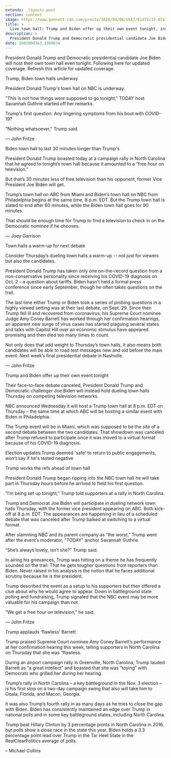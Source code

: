 ```yaml
--- 
extends: _layouts.post 
section: content 
image: https://www.gannett-cdn.com/presto/2020/04/08/USAT/61d72c12-07a1-4898-9b3a-36c24c8d7a8b-trump_biden.jpg?crop=2399,1349,x0,y0&width=2399&height=1349&format=pjpg&auto=webp 
title: > 
  Live town hall: Trump and Biden offer up their own event tonight, instead of a canceled debate 
description: > 
  President Donald Trump and Democratic presidential candidate Joe Biden will host their own town hall even tonight.Trump, Biden town halls underwayPresident Donald Trump's town hall on NBC is underway.Trump’s town hall on ABC from Miami and Biden’s town hall on NBC from Philadelphia begins at the same time, 8 p.m. EDT.But the Trump town hall is slated to end after 60 minutes, while the Biden town hall goes for 90 minutes.The Trump event will be in Miami, which was supposed to be the site of a second debate between the two candidates. 
date: 1602808363.1384034 
--- 
```

President Donald Trump and Democratic presidential candidate Joe Biden will host their own town hall even tonight. Following here for updated coverage. Refresh this article for updated coverage.

Trump, Biden town halls underway

President Donald Trump's town hall on NBC is underway.

"This is not how things were supposed to go tonight," TODAY host Savannah Guthrie started off her remarks.

Trump's first question: Any lingering symptoms from his bout with COVID-19?

"Nothing whatsoever," Trump said.

— John Fritze

Biden town hall to last 30 minutes longer than Trump's

President Donald Trump boasted today at a campaign rally in North Carolina that he agreed to tonight’s town hall because it amounted to a “free hour on television."

But that’s 30 minutes less of free television than his opponent, former Vice President Joe Biden will get.

Trump’s town hall on ABC from Miami and Biden’s town hall on NBC from Philadelphia begins at the same time, 8 p.m. EDT. But the Trump town hall is slated to end after 60 minutes, while the Biden town hall goes for 90 minutes.

That should be enough time for Trump to find a television to check in on the Democratic nominee if he chooses.

— Joey Garrison

Town halls a warm-up for next debate

Consider Thursday’s dueling town halls a warm-up -- not just for viewers but also the candidates.

President Donald Trump has taken only one on-the-record question from a non-conservative personality since receiving his COVID-19 diagnosis on Oct. 2 – a question about tariffs. Biden hasn’t held a formal press conference since early September, though he often takes questions on the trail.

The last time either Trump or Biden took a series of probing questions in a highly viewed setting was at their last debate, on Sept. 29. Since then Trump fell ill and recovered from coronavirus, his Supreme Court nominee Judge Amy Coney Barrett has worked through her confirmation hearings, an apparent new surge of virus cases has started plaguing several states and talks with Capitol Hill over an economic stimulus have appeared promising and then died too many times to count.

Not only does that add weight to Thursday’s town halls, it also means both candidates will be able to road test messages new and old before the main event: Next week’s final presidential debate in Nashville.

— John Fritze

Trump and Biden offer up their own event tonight

Their face-to-face debate canceled, President Donald Trump and Democratic challenger Joe Biden will instead hold dueling town halls Thursday on competing television networks.

NBC announced Wednesday it will host a Trump town hall at 8 p.m. EDT on Thursday – the same time at which ABC will be hosting a similar event with Biden in Philadelphia.

The Trump event will be in Miami, which was supposed to be the site of a second debate between the two candidates. That showdown was canceled after Trump refused to participate once it was moved to a virtual format because of his COVID-19 diagnosis.

Election updates:Trump deemed 'safe' to return to public engagements, won't say if he's tested negative

Trump works the refs ahead of town hall

President Donald Trump began ripping into the NBC town hall he will take part in Thursday hours before he arrived to field his first question.

“I’m being set up tonight,” Trump told supporters at a rally in North Carolina.

Trump and Democrat Joe Biden will participate in dueling network town halls Thursday, with the former vice president appearing on ABC. Both kick-off at 8 p.m. EDT. The appearances are happening in lieu of a scheduled debate that was canceled after Trump balked at switching to a virtual format.

After slamming NBC and its parent company as “the worst,” Trump went after the event’s moderator, "TODAY" anchor Savannah Guthrie.

“She’s always lovely, isn’t she?” Trump said.

In airing his grievances, Trump was hitting on a theme he has frequently sounded on the trail: That he gets tougher questions from reporters than Biden. Never raised in his analysis is the notion that he faces additional scrutiny because he is the president.

Trump described the event as a setup to his supporters but then offered a clue about why he would agree to appear. Down in battleground state polling and fundraising, Trump signaled that the NBC event may be more valuable for his campaign than not.

“We get a free hour on television,” he said.

— John Fritze

Trump applauds ‘flawless’ Barrett

Trump praised Supreme Court nominee Amy Coney Barrett’s performance at her confirmation hearing this week, telling supporters in North Carolina on Thursday that she was “flawless.

During an airport campaign rally in Greenville, North Carolina, Trump lauded Barrett as “a great intellect” and boasted that she was “toying” with Democrats who grilled her during her hearing.

Trump’s rally in North Carolina – a key battleground in the Nov. 3 election – is his first stop on a two-day campaign swing that also will take him to Ocala, Florida, and Macon, Georgia.

It was also Trump’s fourth rally in as many days as he tries to close the gap with Biden. Biden has consistently maintained an edge over Trump in national polls and in some key battleground states, including North Carolina.

Trump beat Hillary Clinton by 3 percentage points in North Carolina in 2016, but polls show a close race in the state this year. Biden holds a 3.3 percentage point lead over Trump in the Tar Heel State in the RealClearPolitics average of polls.

– Michael Collins